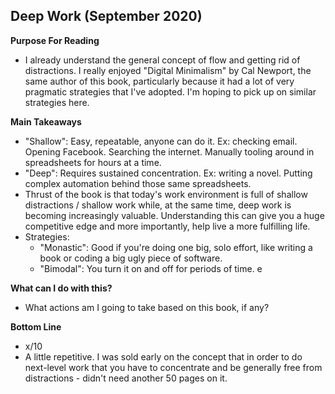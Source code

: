 ## Deep Work (September 2020)

**Purpose For Reading**
- I already understand the general concept of flow and getting rid of distractions. I really enjoyed "Digital Minimalism" by Cal Newport, the same author of this book, particularly because it had a lot of very pragmatic strategies that I've adopted. I'm hoping to pick up on similar strategies here.
 
**Main Takeaways**
- "Shallow": Easy, repeatable, anyone can do it. Ex: checking email. Opening Facebook. Searching the internet. Manually tooling around in spreadsheets for hours at a time.
- "Deep": Requires sustained concentration. Ex: writing a novel. Putting complex automation behind those same spreadsheets.
- Thrust of the book is that today's work environment is full of shallow distractions / shallow work while, at the same time, deep work is becoming increasingly valuable. Understanding this can give you a huge competitive edge and more importantly, help live a more fulfilling life.
- Strategies:
	- "Monastic": Good if you're doing one big, solo effort, like writing a book or coding a big ugly piece of software.
	- "Bimodal": You turn it on and off for periods of time. e


**What can I do with this?**
- What actions am I going to take based on this book, if any?

**Bottom Line**
- x/10
- A little repetitive. I was sold early on the concept that in order to do next-level work that you have to concentrate and be generally free from distractions - didn't need another 50 pages on it.
<!--stackedit_data:
eyJoaXN0b3J5IjpbLTEwODA1NTgyNjEsNDI4MjU0Mzc2LDE3NT
k5ODY0NDVdfQ==
-->